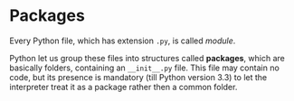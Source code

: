 # Packages

Every Python file, which has extension `.py`, is called *module*.

Python let us group these files into structures called **packages**, which are basically folders, containing an ```__init__.py``` file.
This file may contain no code, but its presence is mandatory (till Python version 3.3) to let the interpreter treat it as a package rather then a common folder.


